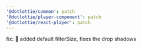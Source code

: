 ```yaml
---
'@dotlottie/common': patch
'@dotlottie/player-component': patch
'@dotlottie/react-player': patch
---
```


fix: 🐛 added default filterSize, fixes the drop shadows
